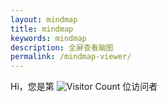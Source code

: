 ```yaml
---
layout: mindmap
title: mindmap
keywords: mindmap
description: 全屏查看脑图
permalink: /mindmap-viewer/
---
```


Hi，您是第 ![Visitor Count](https://profile-counter.glitch.me/HuZixia/count.svg) 位访问者
